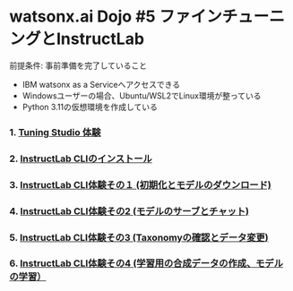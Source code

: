 # watsonx.ai Dojo #5 ファインチューニングとInstructLab

前提条件: 事前準備を完了していること
* IBM watsonx as a Serviceへアクセスできる
* Windowsユーザーの場合、Ubuntu/WSL2でLinux環境が整っている
* Python 3.11の仮想環境を作成している

### 1. [Tuning Studio 体験](https://github.com/IBM/japan-technology/tree/main/watsonx.ai/dojo/05/01#tuning-studio-%E4%BD%93%E9%A8%93)

### 2. [InstructLab CLIのインストール](https://github.com/IBM/japan-technology/tree/main/watsonx.ai/dojo/05/02#instructlab-cli%E3%81%AE%E3%82%A4%E3%83%B3%E3%82%B9%E3%83%88%E3%83%BC%E3%83%AB)

### 3. [InstructLab CLI体験その１ (初期化とモデルのダウンロード)](https://github.com/IBM/japan-technology/tree/main/watsonx.ai/dojo/05/03#instructlab-cli%E4%BD%93%E9%A8%93%E3%81%9D%E3%81%AE%EF%BC%91-%E5%88%9D%E6%9C%9F%E5%8C%96%E3%81%A8%E3%83%A2%E3%83%87%E3%83%AB%E3%81%AE%E3%83%80%E3%82%A6%E3%83%B3%E3%83%AD%E3%83%BC%E3%83%89)

### 4. [InstructLab CLI体験その2 (モデルのサーブとチャット)](https://github.com/IBM/japan-technology/tree/main/watsonx.ai/dojo/05/04#instructlab-cli%E4%BD%93%E9%A8%93%E3%81%9D%E3%81%AE2-%E3%83%A2%E3%83%87%E3%83%AB%E3%81%AE%E3%82%B5%E3%83%BC%E3%83%96%E3%81%A8%E3%83%81%E3%83%A3%E3%83%83%E3%83%88)

### 5. [InstructLab CLI体験その3 (Taxonomyの確認とデータ変更)](https://github.com/IBM/japan-technology/tree/main/watsonx.ai/dojo/05/05#instructlab-cli%E4%BD%93%E9%A8%93%E3%81%9D%E3%81%AE3-taxonomy%E3%81%AE%E7%A2%BA%E8%AA%8D%E3%81%A8%E3%83%87%E3%83%BC%E3%82%BF%E5%A4%89%E6%9B%B4)

### 6. [InstructLab CLI体験その4 (学習用の合成データの作成、モデルの学習）](https://github.com/IBM/japan-technology/tree/main/watsonx.ai/dojo/05/06#instructlab-cli%E4%BD%93%E9%A8%93%E3%81%9D%E3%81%AE4-%E5%AD%A6%E7%BF%92%E7%94%A8%E3%81%AE%E5%90%88%E6%88%90%E3%83%87%E3%83%BC%E3%82%BF%E3%81%AE%E4%BD%9C%E6%88%90%E3%83%A2%E3%83%87%E3%83%AB%E3%81%AE%E5%AD%A6%E7%BF%92)
